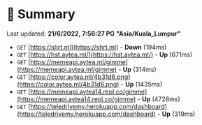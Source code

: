# 📖 Summary
Last updated: **21/6/2022, 7:56:27 PG "Asia/Kuala_Lumpur"**

- `GET` [https://shrt.ml](https://shrt.ml) - **Down** (194ms)
- `GET` [https://hst.aytea.ml/](https://hst.aytea.ml/) - **Up** (671ms)
- `GET` [https://memeapi.aytea.ml/gimme](https://memeapi.aytea.ml/gimme) - **Up** (314ms)
- `GET` [https://color.aytea.ml/4b31d6.png](https://color.aytea.ml/4b31d6.png) - **Up** (1435ms)
- `GET` [https://memeapi.aytea14.repl.co/gimme](https://memeapi.aytea14.repl.co/gimme) - **Up** (4728ms)
- `GET` [https://teledrivemy.herokuapp.com/dashboard](https://teledrivemy.herokuapp.com/dashboard) - **Up** (319ms)
